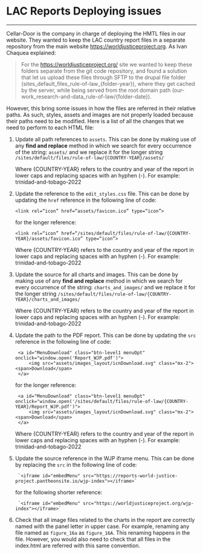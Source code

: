 # LAC Reports Deploying issues
---

Cellar-Door is the company in charge of deploying the HMTL files in our website. They wanted to keep the LAC country report files in a separate repository from the main website https://worldjusticeproject.org. As Ivan Chaquea explained:

> For the https://worldjusticeproject.org/ site we wanted to keep these folders separate from the git code repository, and found a solution that let us upload these files through SFTP to the drupal file folder (sites_default_files_rule-of-law_{folder-year}), where they get cached by the server, while being served from the root domain path (our-work_research-and-data_rule-of-law/{folder-date}).  

However, this bring some issues in how the files are referred in their relative paths. As such, styles, assets and images are not properly loaded because their paths need to be modified. Here is a list of all the changes that we need to perform to each HTML file:

1. Update all path references to `assets`. This can be done  by making use of any **find and replace** method in which we search for every occurrence of the string: `assets/`  and we replace it for the longer string `/sites/default/files/rule-of-law/{COUNTRY-YEAR}/assets/`

	Where {COUNTRY-YEAR} refers to the country and year of the report in lower caps and replacing spaces with an hyphen (-). For example: trinidad-and-tobago-2022
	
2. Update the reference to the `edit_styles.css` file. This can be done by updating the `href` reference  in the following line of code: 
		
	`<link rel=“icon” href=“assets/favicon.ico” type=“icon”>`

	for the longer reference:
				
	`<link rel=“icon” href=“/sites/default/files/rule-of-law/{COUNTRY-YEAR}/assets/favicon.ico” type=“icon”>`

	Where {COUNTRY-YEAR} refers to the country and year of the report in lower caps and replacing spaces with an hyphen (-). For example: trinidad-and-tobago-2022

3. Update the source for all charts and images. This can be done  by making use of any **find and replace** method in which we search for every occurrence of the string: `charts_and_images/`  and we replace it for the longer string `/sites/default/files/rule-of-law/{COUNTRY-YEAR}/charts_and_images/`

	Where {COUNTRY-YEAR} refers to the country and year of the report in lower caps and replacing spaces with an hyphen (-). For example: trinidad-and-tobago-2022

4. Update the path to the PDF report. This can be done by updating the `src` reference  in the following line of code:

		<a id="MenuDownload" class="btn-level1 menuOpt" onclick="window.open('Report_WJP.pdf')">
    		<img src="assets/images_layout/icnDownload.svg" class="mx-2"><span>Download</span>
    	</a>

	for the longer reference:

		<a id="MenuDownload" class="btn-level1 menuOpt" onclick="window.open('/sites/default/files/rule-of-law/{COUNTRY-YEAR}/Report_WJP.pdf')">
    		<img src="assets/images_layout/icnDownload.svg" class="mx-2"><span>Download</span>
    	</a>
	
	Where {COUNTRY-YEAR} refers to the country and year of the report in lower caps and replacing spaces with an hyphen (-). For example: trinidad-and-tobago-2022

5. Update the source reference in the WJP iframe menu. This can be done by replacing the `src` in the following line of code: 
		
		`<iframe id="embedMenu" src="https://reports-world-justice-project.pantheonsite.io/wjp-index"></iframe>`

	for the following shorter reference:

		`<iframe id="embedMenu" src="https://worldjusticeproject.org/wjp-index"></iframe>`

6. Check that all image files related to the charts in the report are correctly named with the panel letter in upper case. For example, renaming any file named as `figure_16a` as `figure_16A`. This renaming happens in the file. However, you would also need to check that all files in the index.html are referred with this same convention.